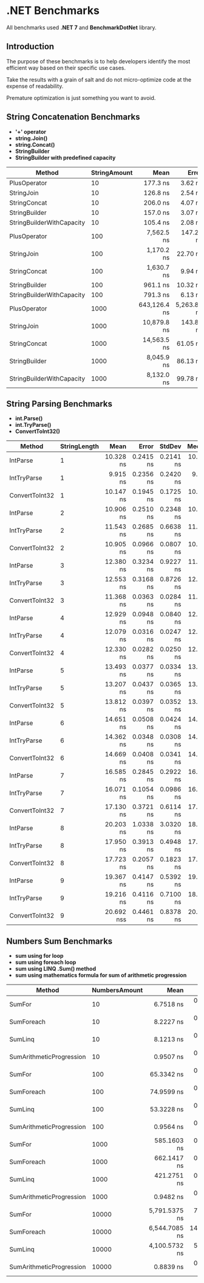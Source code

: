 # .NET Benchmarks

All benchmarks used **.NET 7** and **BenchmarkDotNet** library.

## Introduction

The purpose of these benchmarks is to help developers identify the most efficient way based on their specific use cases.

Take the results with a grain of salt and do not micro-optimize code at the expense of readability.

Premature optimization is just something you want to avoid.

## String Concatenation Benchmarks
- **'+' operator**
- **string.Join()**
- **string.Concat()**
- **StringBuilder**
- **StringBuilder with predefined capacity**

|                    Method | StringAmount |         Mean |       Error |      StdDev |      Gen0 | Allocated |
|-------------------------- |------------- |-------------:|------------:|------------:|----------:|----------:|
|              PlusOperator |           10 |     177.3 ns |     3.62 ns |     8.33 ns |    0.5610 |     880 B |
|                StringJoin |           10 |     126.8 ns |     2.54 ns |     2.93 ns |    0.0918 |     144 B |
|              StringConcat |           10 |     206.0 ns |     4.07 ns |     5.15 ns |    0.1173 |     184 B |
|             StringBuilder |           10 |     157.0 ns |     3.07 ns |     2.72 ns |    0.3111 |     488 B |
| StringBuilderWithCapacity |           10 |     105.4 ns |     2.08 ns |     2.56 ns |    0.2142 |     336 B |
|              PlusOperator |          100 |   7,562.5 ns |   147.21 ns |   224.80 ns |   45.4254 |   71264 B |
|                StringJoin |          100 |   1,170.2 ns |    22.70 ns |    21.24 ns |    0.8965 |    1408 B |
|              StringConcat |          100 |   1,630.7 ns |     9.94 ns |     8.30 ns |    0.9212 |    1448 B |
|             StringBuilder |          100 |     961.1 ns |    10.32 ns |     9.15 ns |    2.5234 |    3960 B |
| StringBuilderWithCapacity |          100 |     791.3 ns |     6.13 ns |     5.12 ns |    1.8244 |    2864 B |
|              PlusOperator |         1000 | 643,126.4 ns | 5,263.82 ns | 4,395.53 ns | 4973.6328 | 7825665 B |
|                StringJoin |         1000 |  10,879.8 ns |   143.82 ns |   127.49 ns |    9.9945 |   15808 B |
|              StringConcat |         1000 |  14,563.5 ns |    61.05 ns |    54.11 ns |   10.0861 |   15848 B |
|             StringBuilder |         1000 |   8,045.9 ns |    86.13 ns |    76.35 ns |   20.8282 |   32912 B |
| StringBuilderWithCapacity |         1000 |   8,132.0 ns |    99.78 ns |    93.34 ns |   19.9890 |   31664 B |

## String Parsing Benchmarks
- **int.Parse()**
- **int.TryParse()**
- **ConvertToInt32()**

|         Method | StringLength |      Mean |     Error |    StdDev |    Median |      P95 | Allocated |
|--------------- |------------- |----------:|----------:|----------:|----------:|---------:|----------:|
|       IntParse |            1 | 10.328 ns | 0.2415 ns | 0.2141 ns | 10.303 ns | 10.64 ns |         - |
|    IntTryParse |            1 |  9.915 ns | 0.2356 ns | 0.2420 ns |  9.868 ns | 10.38 ns |         - |
| ConvertToInt32 |            1 | 10.147 ns | 0.1945 ns | 0.1725 ns | 10.097 ns | 10.43 ns |         - |
|       IntParse |            2 | 10.906 ns | 0.2510 ns | 0.2348 ns | 10.757 ns | 11.30 ns |         - |
|    IntTryParse |            2 | 11.543 ns | 0.2685 ns | 0.6638 ns | 11.431 ns | 12.61 ns |         - |
| ConvertToInt32 |            2 | 10.905 ns | 0.0966 ns | 0.0807 ns | 10.897 ns | 11.03 ns |         - |
|       IntParse |            3 | 12.380 ns | 0.3234 ns | 0.9227 ns | 11.991 ns | 14.27 ns |         - |
|    IntTryParse |            3 | 12.553 ns | 0.3168 ns | 0.8726 ns | 12.154 ns | 15.18 ns |         - |
| ConvertToInt32 |            3 | 11.368 ns | 0.0363 ns | 0.0284 ns | 11.367 ns | 11.40 ns |         - |
|       IntParse |            4 | 12.929 ns | 0.0948 ns | 0.0840 ns | 12.901 ns | 13.06 ns |         - |
|    IntTryParse |            4 | 12.079 ns | 0.0316 ns | 0.0247 ns | 12.075 ns | 12.12 ns |         - |
| ConvertToInt32 |            4 | 12.330 ns | 0.0282 ns | 0.0250 ns | 12.320 ns | 12.36 ns |         - |
|       IntParse |            5 | 13.493 ns | 0.0377 ns | 0.0334 ns | 13.488 ns | 13.54 ns |         - |
|    IntTryParse |            5 | 13.207 ns | 0.0437 ns | 0.0365 ns | 13.207 ns | 13.25 ns |         - |
| ConvertToInt32 |            5 | 13.812 ns | 0.0397 ns | 0.0352 ns | 13.805 ns | 13.86 ns |         - |
|       IntParse |            6 | 14.651 ns | 0.0508 ns | 0.0424 ns | 14.640 ns | 14.72 ns |         - |
|    IntTryParse |            6 | 14.362 ns | 0.0348 ns | 0.0308 ns | 14.359 ns | 14.41 ns |         - |
| ConvertToInt32 |            6 | 14.669 ns | 0.0408 ns | 0.0341 ns | 14.666 ns | 14.72 ns |         - |
|       IntParse |            7 | 16.585 ns | 0.2845 ns | 0.2922 ns | 16.558 ns | 17.05 ns |         - |
|    IntTryParse |            7 | 16.071 ns | 0.1054 ns | 0.0986 ns | 16.064 ns | 16.22 ns |         - |
| ConvertToInt32 |            7 | 17.130 ns | 0.3721 ns | 0.6114 ns | 17.098 ns | 18.22 ns |         - |
|       IntParse |            8 | 20.203 ns | 1.0338 ns | 3.0320 ns | 18.732 ns | 26.33 ns |         - |
|    IntTryParse |            8 | 17.950 ns | 0.3913 ns | 0.4948 ns | 17.871 ns | 18.91 ns |         - |
| ConvertToInt32 |            8 | 17.723 ns | 0.2057 ns | 0.1823 ns | 17.682 ns | 18.01 ns |         - |
|       IntParse |            9 | 19.367 ns | 0.4147 ns | 0.5392 ns | 19.129 ns | 20.36 ns |         - |
|    IntTryParse |            9 | 19.216 ns | 0.4116 ns | 0.7100 ns | 18.971 ns | 20.70 ns |         - |
| ConvertToInt32 |            9 | 20.692 nss | 0.4461 ns | 0.8378 ns | 20.305 ns | 22.19 ns |         - |

## Numbers Sum Benchmarks
- **sum using for loop**
- **sum using foreach loop**
- **sum using LINQ .Sum() method**
- **sum using mathematics formula for sum of arithmetic progression**

|                   Method | NumbersAmount |            Mean |         Error |        StdDev | Allocated |
|------------------------- |-------------- |----------------:|--------------:|--------------:|----------:|
|                   SumFor |            10 |       6.7518 ns |     0.1234 ns |     0.1154 ns |         - |
|               SumForeach |            10 |       8.2227 ns |     0.0135 ns |     0.0120 ns |         - |
|                  SumLinq |            10 |       8.1213 ns |     0.0145 ns |     0.0121 ns |         - |
| SumArithmeticProgression |            10 |       0.9507 ns |     0.0067 ns |     0.0059 ns |         - |
|                   SumFor |           100 |      65.3342 ns |     0.0634 ns |     0.0562 ns |         - |
|               SumForeach |           100 |      74.9599 ns |     0.1939 ns |     0.1619 ns |         - |
|                  SumLinq |           100 |      53.3228 ns |     0.0676 ns |     0.0565 ns |         - |
| SumArithmeticProgression |           100 |       0.9564 ns |     0.0049 ns |     0.0039 ns |         - |
|                   SumFor |          1000 |     585.1603 ns |     0.7109 ns |     0.6650 ns |         - |
|               SumForeach |          1000 |     662.1417 ns |     0.5687 ns |     0.4749 ns |         - |
|                  SumLinq |          1000 |     421.2751 ns |     0.6530 ns |     0.5453 ns |         - |
| SumArithmeticProgression |          1000 |       0.9482 ns |     0.0085 ns |     0.0071 ns |         - |
|                   SumFor |         10000 |   5,791.5375 ns |     7.5752 ns |     6.7152 ns |         - |
|               SumForeach |         10000 |   6,544.7085 ns |    14.6121 ns |    13.6682 ns |         - |
|                  SumLinq |         10000 |   4,100.5732 ns |     5.7219 ns |     5.3523 ns |         - |
| SumArithmeticProgression |         10000 |       0.8839 ns |     0.0038 ns |     0.0030 ns |         - |